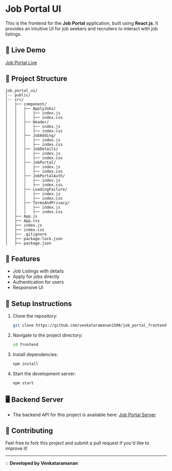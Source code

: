 # Job Portal UI

This is the frontend for the **Job Portal** application, built using **React.js**. It provides an intuitive UI for job seekers and recruiters to interact with job listings.

## 🔗 Live Demo

[Job Portal Live]()

## 📂 Project Structure

```
job_portal_ui/
│-- public/
│-- src/
│   ├── component/
│   │   ├── ApplyJobs/
│   │   │   ├── index.js
│   │   │   ├── index.css
│   │   ├── Header/
│   │   │   ├── index.js
│   │   │   ├── index.css
│   │   ├── JobAdding/
│   │   │   ├── index.js
│   │   │   ├── index.css
│   │   ├── JobDetails/
│   │   │   ├── index.js
│   │   │   ├── index.css
│   │   ├── JobPortal/
│   │   │   ├── index.js
│   │   │   ├── index.css
│   │   ├── JobPortalAuth/
│   │   │   ├── index.js
│   │   │   ├── index.css
│   │   ├── LoadingFailure/
│   │   │   ├── index.js
│   │   │   ├── index.css
│   │   ├── TermsAndPrivacy/
│   │   │   ├── index.js
│   │   │   ├── index.css
│   ├── App.js
│   ├── App.css
│   ├── index.js
│   ├── index.css
│   ├── .gitignore
│   ├── package-lock.json
│   ├── package.json
```

## 📌 Features
- Job Listings with details
- Apply for jobs directly
- Authentication for users
- Responsive UI

## 🚀 Setup Instructions

1. Clone the repository:
   ```sh
   git clone https://github.com/venkataramanan1508/job_portal_frontend.git
   ```

2. Navigate to the project directory:
   ```sh
   cd frontend
   ```

3. Install dependencies:
   ```sh
   npm install
   ```

4. Start the development server:
   ```sh
   npm start
   ```

## 🖥️ Backend Server
- The backend API for this project is available here: [Job Portal Server](https://github.com/venkataramanan1508/job-portal-backend)

## 🤝 Contributing
Feel free to fork this project and submit a pull request if you'd like to improve it!

---
💡 **Developed by Venkataramanan**
